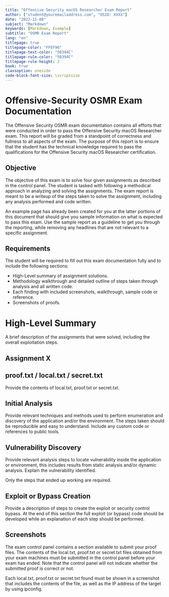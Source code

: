 ```yaml
---
title: "Offensive Security macOS Researcher Exam Report"
author: ["student@youremailaddress.com", "OSID: XXXX"]
date: "2022-11-08"
subject: "Markdown"
keywords: [Markdown, Example]
subtitle: "OSMR Exam Report"
lang: "en"
titlepage: true
titlepage-color: "FFEF96"
titlepage-text-color: "50394C"
titlepage-rule-color: "50394C"
titlepage-rule-height: 2
book: true
classoption: oneside
code-block-font-size: \scriptsize
---
```

# Offensive-Security OSMR Exam Documentation

The Offensive Security OSMR exam documentation contains all efforts that were conducted in order to pass the Offensive Security macOS Researcher exam.
This report will be graded from a standpoint of correctness and fullness to all aspects of the exam.
The purpose of this report is to ensure that the student has the technical knowledge required to pass the qualifications for the Offensive Security macOS Researcher certification.

## Objective

The objective of this exam is to solve four given assignments as described in the control panel.
The student is tasked with following a methodical approach in analyzing and solving the assignments.
The exam report is meant to be a writeup of the steps taken to solve the assignment, including any analysis performed and code written.

An example page has already been created for you at the latter portions of this document that should give you sample information on what is expected to pass this exam.
Use the sample report as a guideline to get you through the reporting, while removing any headlines that are not relevant to a specific assignment.

## Requirements

The student will be required to fill out this exam documentation fully and to include the following sections:

- High-Level summary of assignment solutions.
- Methodology walkthrough and detailed outline of steps taken through analysis and all written code.
- Each finding with included screenshots, walkthrough, sample code or reference.
- Screenshots of proofs.

# High-Level Summary

A brief description of the assignments that were solved, including the overall exploitation steps.

## Assignment X

## proof.txt / local.txt / secret.txt

Provide the contents of local.txt, proof.txt or secret.txt.

## Initial Analysis

Provide relevant techniques and methods used to perform enumeration and discovery of the application and/or the environment.
The steps taken should be reproducible and easy to understand.
Include any custom code or references to public tools.

## Vulnerability Discovery

Provide relevant analysis steps to locate vulnerability inside the application or environment, this includes results from static analysis and/or dynamic analysis.
Explain the vulnerability identified.

Only the steps that ended up working are required.

## Exploit or Bypass Creation

Provide a description of steps to create the exploit or security control bypass.
At the end of this section the full exploit (or bypass) code should be developed while an explanation of each step should be performed.

## Screenshots

The exam control panel contains a section available to submit your proof files.
The contents of the local.txt, proof.txt or secret.txt files obtained from your exam machines must be submitted in the control panel before your exam has ended.
Note that the control panel will not indicate whether the submitted proof is correct or not.

Each local.txt, proof.txt or secret.txt found must be shown in a screenshot that includes the contents of the file, as well as the IP address of the target by using ipconfig.
